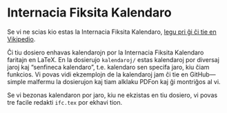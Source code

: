 # Internacia Fiksita Kalendaro
Se vi ne scias kio estas la Internacia Fiksita Kalendaro, [legu pri ĝi ĉi tie en Vikipedio](https://eo.wikipedia.org/wiki/Internacia_Fiksita_Kalendaro).

Ĉi tiu dosiero enhavas kalendarojn por la Internacia Fiksita Kalendaro faritajn en LaTeX. En la dosierujo `kalendaroj/` estas kalendaroj por diversaj jaroj kaj “senfineca kalendaro”, t.e. kalendaro sen specifa jaro, kiu ĉiam funkcios. Vi povas vidi ekzemplojn de la kalendaroj jam ĉi tie en GitHub—simple malfermu la dosierujon kaj tiam alklaku PDFon kaj ĝi montriĝos al vi.

Se vi bezonas kalendaron por jaro, kiu ne ekzistas en tiu dosiero, vi povas tre facile redakti `ifc.tex` por ekhavi tion.
